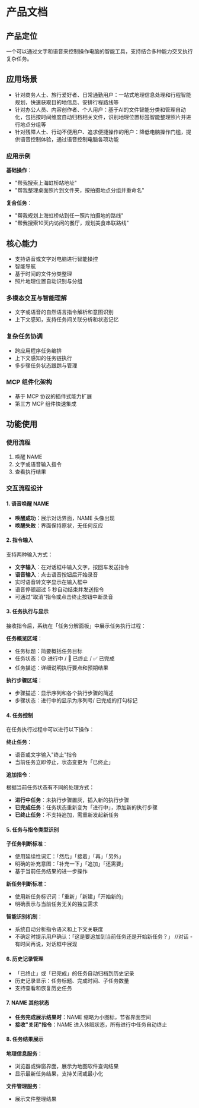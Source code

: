 # 产品文档

## 产品定位

一个可以通过文字和语音来控制操作电脑的智能工具，支持结合多种能力交叉执行复杂任务。

## 应用场景

- 针对商务人士、旅行爱好者、日常通勤用户：一站式地理信息处理和行程智能规划，快速获取目的地信息、安排行程路线等
- 针对办公人员、内容创作者、个人用户：基于AI的文件智能分类和管理自动化，包括按时间维度自动归档相关文件，识别地理位置标签智能整理照片并进行地点分组等
- 针对残障人士、行动不便用户、追求便捷操作的用户：降低电脑操作门槛，提供语音控制体验，通过语音控制电脑各项功能

### 应用示例

**基础操作**：

- "帮我搜索上海虹桥站地址"
- "帮我整理桌面照片到文件夹，按拍摄地点分组并重命名"

**复合任务**：

- "帮我规划上海虹桥站到任一照片拍摄地的路线"
- "帮我搜索10天内访问的餐厅，规划美食串联路线"

## 核心能力

- 支持语音或文字对电脑进行智能操控
- 智能导航
- 基于时间的文件分类整理
- 照片地理位置自动识别与分组

### 多模态交互与智能理解

- 文字或语音的自然语言指令解析和意图识别
- 上下文感知，支持任务间关联分析和状态记忆

### 复杂任务协调

- 跨应用程序任务编排
- 上下文感知的任务链执行
- 多步骤任务状态跟踪与管理

### MCP 组件化架构 

- 基于 MCP 协议的插件式能力扩展
- 第三方 MCP 组件快速集成

## 功能使用

### 使用流程

1. 唤醒 NAME
2. 文字或语音输入指令
3. 查看执行结果

### 交互流程设计

#### 1. 语音唤醒 NAME

- **唤醒成功**：展示对话界面，NAME 头像出现
- **唤醒失败**：界面保持原状，无任何反应

#### 2. 指令输入

支持两种输入方式：

- **文字输入**：在对话框中输入文字，按回车发送指令
- **语音输入**：点击语音按钮后开始录音
- 实时语音转文字显示在输入框中
- 语音停顿超过 5 秒自动结束并发送指令
- 可通过"取消"指令或点击终止按钮中断录音

#### 3. 任务执行与显示

接收指令后，系统在「任务分解面板」中展示任务执行过程：

**任务概览区域**：

- 任务标题：简要概括任务目标
- 任务状态：🟡 进行中 / 🔴 已终止 / ✅ 已完成
- 任务描述：详细说明执行要点和预期结果

**执行步骤区域**：

- 步骤描述：显示序列和各个执行步骤的简述
- 步骤状态：进行中的显示为序列号/ 已完成的打勾标记

#### 4. 任务控制

在任务执行过程中可以进行以下操作：

**终止任务**：

- 语音或文字输入"终止"指令
- 当前任务立即停止，状态变更为「已终止」

**追加指令**：

根据当前任务状态有不同的处理方式：

- **进行中任务**：未执行步骤置灰，插入新的执行步骤
- **已完成任务**：任务状态重新变为「进行中」，添加新的执行步骤
- **已终止任务**：不支持追加，需重新发起新任务

#### 5. 任务与指令类型识别

**子任务判断标准**：

- 使用延续性词汇：「然后」「接着」「再」「另外」
- 明确的补充意图：「补充一下」「追加」「还需要」
- 基于当前任务结果的进一步操作

**新任务判断标准**：

- 使用新任务标识词：「重新」「新建」「开始新的」
- 明确表示与当前任务无关的独立需求

**智能识别机制**：

- 系统自动分析指令语义和上下文关联度
- 不确定时提示用户确认：「这是要追加到当前任务还是开始新任务？」 //对话 - 有时间再说，对话框中展现

#### 6. 历史记录管理

- 「已终止」或「已完成」的任务自动归档到历史记录
- 历史记录显示：任务标题、完成时间、子任务数量
- 支持查看和恢复历史任务

#### 7. NAME 其他状态

- **任务完成展示结果时**：NAME 缩略为小图标，节省界面空间
- **接收"关闭"指令**：NAME 进入休眠状态，所有进行中任务自动终止

#### 8. 任务结果展示

**地理信息服务**：

- 浏览器或弹窗界面，展示为地图软件查询结果
- 显示最新任务结果，支持关闭或最小化

**文件管理服务**：

- 展示文件整理结果
